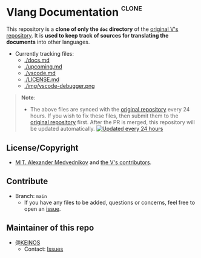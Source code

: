 # Vlang Documentation <sup><sup><sub>CLONE</sub></sup></sup>

This repository is a __clone of only the `doc` directory__ of the [original V's repository](https://github.com/vlang/v/blob/master/doc/docs.md). It is __used to keep track of sources for translating the documents__ into other languages.

- Currently tracking files:
  - [./docs.md](docs.md)
  - [./upcoming.md](upcoming.md)
  - [./vscode.md](vscode.md)
  - [./LICENSE.md](LICENSE.md)
  - [./img/vscode-debugger.png](img)

> __Note__:
>
> - The above files are synced with the [original repository](https://github.com/vlang/v/tree/master/doc) every 24 hours. If you wish to fix these files, then submit them to the [original repository](https://github.com/vlang/v) first. After the PR is merged, this repository will be updated automatically.
>   [![Updated every 24 hours](https://img.shields.io/endpoint?url=https%3A%2F%2Fkeinos.github.io%2Fvlang-docs-en%2Fupdated.json)](https://github.com/KEINOS/vlang-docs-en/blob/main/.github/workflows/daily_update.yml "Updated every 24 hours")

<!-- // WIP
## Section Chunked Files

The below directories contains fragmented version of the original file. Each file is divided into sections. This makes it easier to divide up the translation work and track changes as they occur.

However, the mirroring of the original changes is done manually. It would be helpful if you could PR any areas that are not tracked.
-->

## License/Copyright

- [MIT. Alexander Medvednikov](LICENSE.md) and [the V's contributors](https://github.com/vlang/v/graphs/contributors).

## Contribute

- Branch: `main`
  - If you have any files to be added, questions or concerns, feel free to open an [issue](https://github.com/KEINOS/vlang-docs-en/issues).

## Maintainer of this repo

- [@KEINOS](https://github.com/KEINOS)
  - Contact: [Issues](https://github.com/KEINOS/vlang-docs-en/issues)
